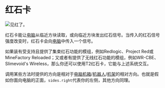 # 红石卡

![见红了。](oredict:opencomputers:redstoneCard1)

红石卡能让[电脑](../general/computer.md)从临近方块读取，或向临近方块发出红石信号。当传入的红石信号强度改变时，红石卡会向[电脑](../general/computer.md)中传入一个信号。

如果装有受支持且提供了集束红石功能的模组，例如Redlogic、Project Red或MineFactory Reloaded；又或者有提供了无线红石功能的模组，例如WR-CBE、Slimevoid's Wireless，那么你还可以使用T2红石卡，它能与上述系统交互。

调用某些方法时提供的方向是相对于[电脑机箱](../block/case1.md)/[机器人](../block/robot.md)/[机架](../block/rack.md)的相对方向。也就是假如你面向电脑的正面，`sides.right`代表你的左侧，其他方向同理。
